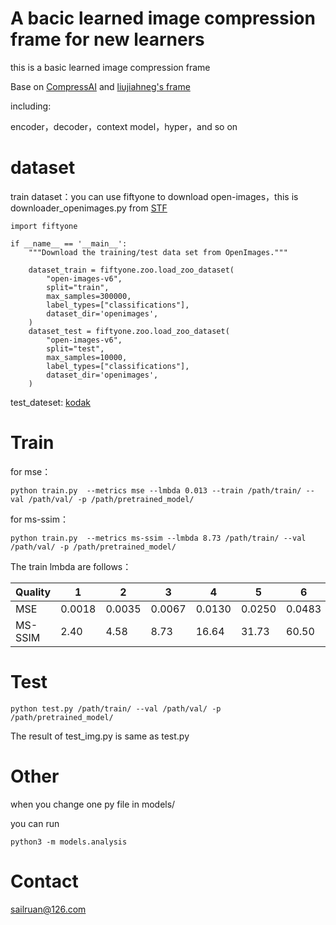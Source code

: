 # A bacic learned image compression frame for new learners

this is a basic learned image compression frame

Base on [CompressAI](https://github.com/InterDigitalInc/CompressAI/) and [liujiahneg&#39;s frame](https://github.com/liujiaheng/compression)

including:

encoder，decoder，context model，hyper，and so on

# dataset

train dataset：you can use fiftyone to download open-images，this is downloader_openimages.py from [STF](https://github.com/googolxx/stf)

```
import fiftyone

if __name__ == '__main__':
    """Download the training/test data set from OpenImages."""

    dataset_train = fiftyone.zoo.load_zoo_dataset(
        "open-images-v6",
        split="train",
        max_samples=300000,
        label_types=["classifications"],
        dataset_dir='openimages',
    )
    dataset_test = fiftyone.zoo.load_zoo_dataset(
        "open-images-v6",
        split="test",
        max_samples=10000,
        label_types=["classifications"],
        dataset_dir='openimages',
    )
```

test_dateset: [kodak](http://r0k.us/graphics/kodak/)

# Train

for mse：

```
python train.py  --metrics mse --lmbda 0.013 --train /path/train/ --val /path/val/ -p /path/pretrained_model/
```

for ms-ssim：

```
python train.py  --metrics ms-ssim --lmbda 8.73 /path/train/ --val /path/val/ -p /path/pretrained_model/
```

The train lmbda are follows：

| Quality | 1      | 2      | 3      | 4      | 5      | 6      | 7      | 8      |
| ------- | ------ | ------ | ------ | ------ | ------ | ------ | ------ | ------ |
| MSE     | 0.0018 | 0.0035 | 0.0067 | 0.0130 | 0.0250 | 0.0483 | 0.0932 | 0.1800 |
| MS-SSIM | 2.40   | 4.58   | 8.73   | 16.64  | 31.73  | 60.50  | 115.37 | 220.00 |

# Test

```
python test.py /path/train/ --val /path/val/ -p /path/pretrained_model/
```

The result of test_img.py is same as test.py

# Other

when you change one py file in models/

you can run

```
python3 -m models.analysis

```

# Contact

sailruan@126.com
